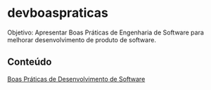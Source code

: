 # devboaspraticas
Objetivo: Apresentar Boas Práticas de Engenharia de Software para melhorar desenvolvimento de produto de software.

<H2>Conteúdo</H2>
<a href="https://github.com/eTecnologia/devboaspraticas/wiki"><D>Boas Práticas de Desenvolvimento de Software</D> </a> 

